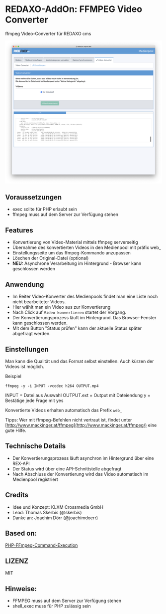 # REDAXO-AddOn: FFMPEG Video Converter

ffmpeg Video-Converter für REDAXO cms 

![Screenshot](https://github.com/FriendsOfREDAXO/ffmpeg/blob/assets/shot.png?raw=true)

## Voraussetzungen
- exec sollte für PHP erlaubt sein
- ffmpeg muss auf dem Server zur Verfügung stehen

## Features
- Konvertierung von Video-Material mittels ffmpeg serverseitig
- Übernahme des konvertierten Videos in den Medienpool mit präfix web_
- Einstellungsseite um das ffmpeg-Kommando anzupassen 
- Löschen der Original-Datei (optional)
- **NEU:** Asynchrone Verarbeitung im Hintergrund - Browser kann geschlossen werden

## Anwendung

- Im Reiter Video-Konverter des Medienpools findet man eine Liste noch nicht bearbeiteter Videos. 
- Hier wählt man ein Video aus zur Konvertierung
- Nach Click auf `Video konvertieren` startet der Vorgang. 
- Der Konvertierungsprozess läuft im Hintergrund. Das Browser-Fenster kann geschlossen werden.
- Mit dem Button "Status prüfen" kann der aktuelle Status später abgefragt werden.

## Einstellungen

Man kann die Qualität und das Format selbst einstellen. Auch kürzen der Videos ist möglich. 

Beispiel 
```
ffmpeg -y -i INPUT -vcodec h264 OUTPUT.mp4
```
INPUT = Datei aus Auswahl 
OUTPUT.ext = Output mit Dateiendung
y = Bestätige jede Frage mit yes

Konvertierte Videos erhalten automatisch das Prefix `web_`

Tipps: Wer mit ffmpeg-Befehlen nicht vertraut ist, findet unter [http://www.mackinger.at/ffmpeg](http://www.mackinger.at/ffmpeg/) eine gute Hilfe. 

## Technische Details

- Der Konvertierungsprozess läuft asynchron im Hintergrund über eine REX-API
- Der Status wird über eine API-Schnittstelle abgefragt
- Nach Abschluss der Konvertierung wird das Video automatisch im Medienpool registriert

## Credits 
- Idee und Konzept: KLXM Crossmedia GmbH 
- Lead: Thomas Skerbis (@skerbis)
- Danke an: Joachim Dörr (@joachimdoerr)

## Based on: 
[PHP-FFmpeg-Command-Execution](https://github.com/Pedroxam/PHP-FFmpeg-Command-Execution)

## LIZENZ 
MIT 

## Hinweise: 
- FFMPEG muss auf dem Server zur Verfügung stehen 
- shell_exec muss für PHP zulässig sein
